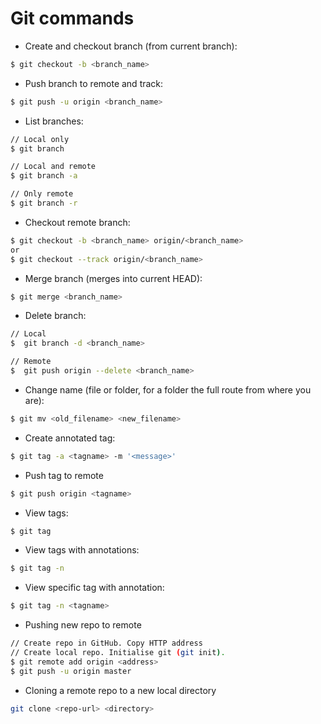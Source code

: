 # Git commands

+ Create and checkout branch (from current branch): 

```bash
$ git checkout -b <branch_name>
```

+ Push branch to remote and track: 

```bash
$ git push -u origin <branch_name>
```

+ List branches: 

```bash
// Local only 
$ git branch

// Local and remote
$ git branch -a

// Only remote
$ git branch -r
```

+ Checkout remote branch: 

```bash
$ git checkout -b <branch_name> origin/<branch_name>
or
$ git checkout --track origin/<branch_name>
```

+ Merge branch (merges <branch> into current HEAD):

```bash
$ git merge <branch_name>
```

+ Delete branch: 

```bash
// Local
$  git branch -d <branch_name>

// Remote
$  git push origin --delete <branch_name>
```

+ Change name (file or folder, for a folder the full route from where you are): 

```bash
$ git mv <old_filename> <new_filename>
```

+ Create annotated tag: 

```bash
$ git tag -a <tagname> -m '<message>'
```

+ Push tag to remote

```bash
$ git push origin <tagname>
```

+ View tags: 

```bash
$ git tag
```

+ View tags with annotations: 

```bash
$ git tag -n
```

+ View specific tag with annotation: 

```bash
$ git tag -n <tagname>
```

+ Pushing new repo to remote

```bash
// Create repo in GitHub. Copy HTTP address
// Create local repo. Initialise git (git init).
$ git remote add origin <address>
$ git push -u origin master
```

+ Cloning a remote repo to a new local directory

```bash
git clone <repo-url> <directory>
```
